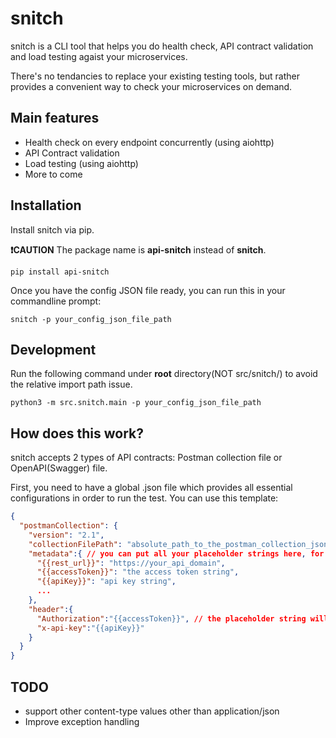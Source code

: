 # snitch
snitch is a CLI tool that helps you do health check, API contract validation and load testing agaist your microservices.

There's no tendancies to replace your existing testing tools, but rather provides a convenient way to check your microservices on demand.
## Main features
- Health check on every endpoint concurrently (using aiohttp)
- API Contract validation
- Load testing (using aiohttp)
- More to come

## Installation

Install snitch via pip. 

**❗CAUTION** The package name is **api-snitch** instead of **snitch**.

```
pip install api-snitch
```

Once you have the config JSON file ready, you can run this in your commandline prompt:

```
snitch -p your_config_json_file_path
```

## Development

Run the following command under **root** directory(NOT src/snitch/) to avoid the relative import path issue.

```console 
python3 -m src.snitch.main -p your_config_json_file_path

```

## How does this work?

snitch accepts 2 types of API contracts: Postman collection file or OpenAPI(Swagger) file.

First, you need to have a global .json file which provides all essential configurations in order to run the test. You can use this template:
```json
{
  "postmanCollection": {
    "version": "2.1", 
    "collectionFilePath": "absolute_path_to_the_postman_collection_json_file",
    "metadata":{ // you can put all your placeholder strings here, for instance, the placeholder string for the host of the REST endpoints
      "{{rest_url}}": "https://your_api_domain",
      "{{accessToken}}": "the access token string",
      "{{apiKey}}": "api key string",
      ...
    },
    "header":{
      "Authorization":"{{accessToken}}", // the placeholder string will be replaced by the metadata values automatically by the script
      "x-api-key":"{{apiKey}}"
    }
  }
}
```

## TODO
- support other content-type values other than application/json
- Improve exception handling